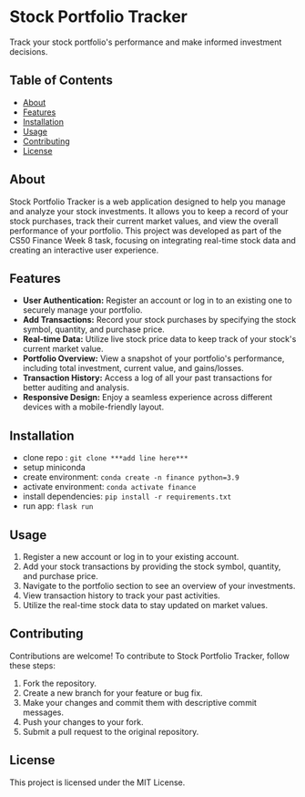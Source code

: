 # Stock Portfolio Tracker

Track your stock portfolio's performance and make informed investment decisions.

## Table of Contents

- [About](#about)
- [Features](#features)
- [Installation](#installation)
- [Usage](#usage)
- [Contributing](#contributing)
- [License](#license)

## About

Stock Portfolio Tracker is a web application designed to help you manage and analyze your stock investments. It allows you to keep a record of your stock purchases, track their current market values, and view the overall performance of your portfolio. This project was developed as part of the CS50 Finance Week 8 task, focusing on integrating real-time stock data and creating an interactive user experience.

## Features

- **User Authentication:** Register an account or log in to an existing one to securely manage your portfolio.
- **Add Transactions:** Record your stock purchases by specifying the stock symbol, quantity, and purchase price.
- **Real-time Data:** Utilize live stock price data to keep track of your stock's current market value.
- **Portfolio Overview:** View a snapshot of your portfolio's performance, including total investment, current value, and gains/losses.
- **Transaction History:** Access a log of all your past transactions for better auditing and analysis.
- **Responsive Design:** Enjoy a seamless experience across different devices with a mobile-friendly layout.

## Installation
- clone repo : `git clone ***add line here***`
- setup miniconda
- create environment: `conda create -n finance python=3.9`
- activate environment: `conda activate finance`
- install dependencies: `pip install -r requirements.txt`
- run app: `flask run`

## Usage
1. Register a new account or log in to your existing account.
2. Add your stock transactions by providing the stock symbol, quantity, and purchase price.
3. Navigate to the portfolio section to see an overview of your investments.
4. View transaction history to track your past activities.
5. Utilize the real-time stock data to stay updated on market values.

## Contributing
Contributions are welcome! To contribute to Stock Portfolio Tracker, follow these steps:

1. Fork the repository.
2. Create a new branch for your feature or bug fix.
3. Make your changes and commit them with descriptive commit messages.
4. Push your changes to your fork.
5. Submit a pull request to the original repository.

## License
This project is licensed under the MIT License.
